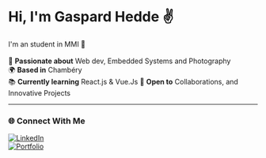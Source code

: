# Hi, I'm Gaspard Hedde ✌️</br>
I'm an student in MMI 🚀 </br> </br>
🎯 **Passionate about** Web dev, Embedded Systems and Photography  
🌍 **Based in** Chambéry  
📚 **Currently learning** React.js & Vue.Js 
🚀 **Open to** Collaborations, and Innovative Projects  

---

### 🌐 **Connect With Me**

[![LinkedIn](https://img.shields.io/badge/-LinkedIn-black?style=for-the-badge&logo=linkedin&logoColor=white)](https://www.linkedin.com/in/gaspardhedde/)  
[![Portfolio](https://img.shields.io/badge/-Portfolio-black?style=for-the-badge&logo=google-chrome&logoColor=white)](https://www.gaspardhedde.fr/)


